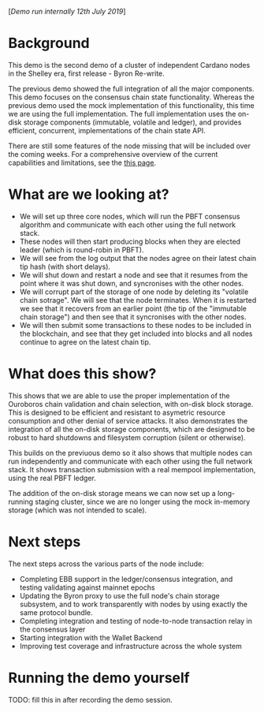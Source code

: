 [_Demo run internally 12th July 2019_]

# Background
This demo is the second demo of a cluster of independent Cardano nodes in the Shelley era, first release - Byron Re-write.

The previous demo showed the full integration of all the major components. This demo focuses on the consensus chain state functionality. Whereas the previous demo used the mock implementation of this functionality, this time we are using the full implementation. The full implementation uses the on-disk storage components (immutable, volatile and ledger), and provides efficient, concurrent, implementations of the chain state API.

There are still some features of the node missing that will be included over the coming weeks. For a comprehensive overview of the current capabilities and limitations, see the [this page](https://github.com/input-output-hk/cardano-node/wiki/Cardano-Haskell-Node-Capabilities).

# What are we looking at?

* We will set up three core nodes, which will run the PBFT consensus algorithm and communicate with each other using the full network stack.
* These nodes will then start producing blocks when they are elected leader (which is round-robin in PBFT).
* We will see from the log output that the nodes agree on their latest chain tip hash (with short delays).
* We will shut down and restart a node and see that it resumes from the point where it was shut down, and syncronises with the other nodes.
* We will corrupt part of the storage of one node by deleting its "volatile chain sotrage". We will see that the node terminates. When it is restarted we see that it recovers from an earlier point (the tip of the "immutable chain storage") and then see that it syncronises with the other nodes.
* We will then submit some transactions to these nodes to be included in the blockchain, and see that they get included into blocks and all nodes continue to agree on the latest chain tip.

# What does this show?
This shows that we are able to use the proper implementation of the Ouroboros chain validation and chain selection, with on-disk block storage. This is designed to be efficient and resistant to asymetric resource consumption and other denial of service attacks. It also demonstrates the integration of all the on-disk storage components, which are designed to be robust to hard shutdowns and filesystem corruption (silent or otherwise).

This builds on the previuous demo so it also shows that multiple nodes can run independently and communicate with each other using the full network stack. It shows transaction submission with a real mempool implementation, using the real PBFT ledger.

The addition of the on-disk storage means we can now set up a long-running staging cluster, since we are no longer using the mock in-memory storage (which was not intended to scale).

# Next steps
The next steps across the various parts of the node include:
- Completing EBB support in the ledger/consensus integration, and testing validating against mainnet epochs
- Updating the Byron proxy to use the full node's chain storage subsystem, and to work transparently with nodes by using exactly the same protocol bundle.
- Completing integration and testing of node-to-node transaction relay in the consensus layer
- Starting integration with the Wallet Backend
- Improving test coverage and infrastructure across the whole system

# Running the demo yourself

TODO: fill this in after recording the demo session.